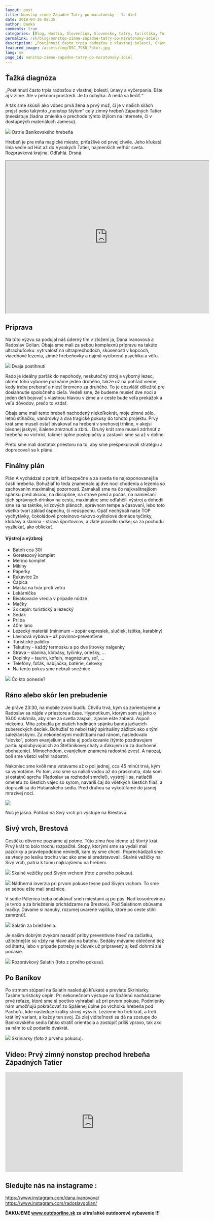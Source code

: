 ```yaml
---
layout: post
title: Nonstop zimné Západné Tatry po maratónsky - 1. diel
date: 2018-04-16 08:35
author: Danka
comments: true
categories: [Blog, Hostia, Slovenčina, Slovensko, tatry, turistika, Turistika, vysoké tatry, západné tatry]
permalink: /sk/blog/nonstop-zimne-zapadne-tatry-po-maratonsky-1diel/
description: „Postihnutí často trpia radosťou z vlastnej bolesti, únavy a vyčerpania. Ešte aj v zime. Ale v peknom prostredí. Je to úchylka. A nedá sa liečiť.“
featured_image: /assets/img/DSC_7988_Fotor.jpg
lang: sk
page_id: nonstop-zimne-zapadne-tatry-po-maratonsky-1diel
---
```

<h2>Ťažká diagnóza</h2>

„Postihnutí často trpia radosťou z vlastnej bolesti, únavy a vyčerpania. Ešte aj v zime. Ale v peknom prostredí. Je to úchylka. A nedá sa liečiť.“

A tak sme skúsili ako vôbec prvá žena a prvý muž, či je v našich silách prejsť pešo takýmto „nonstop štýlom“ celý zimný hrebeň Západných Tatier (neexistuje žiadna zmienka o prechode týmto štýlom na internete, či v dostupných materiáloch Jamesu).

![](/assets/img/DSC_8045_Fotor.jpg)
Ostrie Baníkovského hrebeňa

Hrebeň je pre mňa magické miesto, príťažlivé od prvej chvíle. Jeho kľukatá línia vedie od Hút až do Vysokých Tatier, najmenších veľhôr sveta. Rozprávková krajina. Odľahlá. Drsná.

<iframe src="https://www.google.com/maps/d/u/1/embed?mid=16hc70sS8iiiv5Rr9ZcIS6tUSEXjlUPuZ" width="640" height="480"></iframe>

<h2>Príprava</h2>

Na túto výzvu sa podujal náš úderný tím v zložení ja, Dana Ivanovová a Radoslav Golian. Obaja sme mali za sebou komplexnú prípravu na takúto ultrachuťovku: vytrvalosť na ultraprechodoch, skúsenosti v kopcoch, viacdňové lezenia, zimné hrebeňovky a najmä vycibrenú psychiku a vôľu.

![](/assets/img/IMG_20180328_204830.jpg)
Dvaja postihnutí

Rado je ideálny parťák do nepohody, neskutočný stroj a výborný lezec, okrem toho výborne poznáme jeden druhého, takže už na pohľad vieme, kedy treba preberať a niesť bremeno za druhého. To je obzvlášť dôležité pre dosiahnutie spoločného cieľa. Vedeli sme, že budeme musieť dve noci a jeden deň bojovať s vlastnou hlavou v zime a v ceste bude veľa prekážok a veľa dôvodov, prečo to vzdať.

Obaja sme mali tento hrebeň nachodený niekoľkokrát, moje zimné sólo, letnú stíhačku, vandrovky a dva tragické pokusy do tohoto projektu. Prvý krát sme museli ostať bivakovať na hrebeni v snehovej trhline, v akejsi biednej jaskyni, šialene zmrznutí a zbití... Druhý krát sme museli zdrhnúť z hrebeňa vo víchrici, takmer úplne poslepiačky a zastavili sme sa až v doline.

Preto sme mali dostatok priestoru na to, aby sme prešpekulovali stratégiu a dopracovali sa k plánu.

<h2>Finálny plán</h2>

Plán A vychádzal z priorít, ísť bezpečne a za svetla tie najexponovanejšie časti hrebeňa. Bohužiaľ to teda znamenalo aj dve noci chodenia a lezenia so zachovaním maximálnej pozornosti. Zamakali sme na čo najkvalitnejšom spánku pred akciou, na disciplíne, na strave pred a počas, na namiešaní tých správnych drinkov na cestu, maximálne sme odľahčili výstroj a dohodli sme sa na taktike, krízových plánoch, správnom tempe a časovaní, lebo toto všetko tvorí základ úspechu, či neúspechu.
Opäť nechýbali naše TOP vychytávky, čokoládové proteínovo-tukovo-xylitolové domáce tyčinky, klobásy a slanina - strava športovcov, a zlaté pravidlo radšej sa za pochodu vyzliekať, ako obliekať.

<h4>Výstroj a výzbroj:</h4>

<ul>
 	<li>Batoh cca 30l</li>
 	<li>Goretexový komplet</li>
 	<li>Merino komplet</li>
 	<li>Mikiny</li>
 	<li>Páperky</li>
 	<li>Rukavice 2x</li>
 	<li>Čapica</li>
 	<li>Maska na tvár proti vetru</li>
 	<li>Lekárnička</li>
 	<li>Bivakovacie vrecia v prípade núdze</li>
 	<li>Mačky</li>
 	<li>2x cepín: turistický a lezecký</li>
 	<li>Sedák</li>
 	<li>Prilba</li>
 	<li>40m lano</li>
 	<li>Lezecký materiál (minimum – zopár expresiek, slučiek, istítka, karabíny)</li>
 	<li>Lavínová výbava – už povinno-preventívne</li>
 	<li>Turistické paličky</li>
 	<li>Tekutiny - každý termosku a po dve litrovky nalgenky</li>
 	<li>Strava – slanina, klobásy, tyčinky, oriešky, ...</li>
 	<li>Doplnky – taurín, kofeín, magnézium, soľ, ...</li>
 	<li>Telefóny, foťák, nabíjačka, batérie, čelovky</li>
 	<li>Na tento pokus sme nebrali snežnice</li>
</ul>

![](/assets/img/DSC_7736_Fotor.jpg)
Čo kto ponesie? 

<h2>Ráno alebo skôr len prebudenie</h2>

Je práve 23:30, na mobile zvoní budík. Chvíľu trvá, kým sa zorientujeme a Radoslav sa nájde v priestore a čase. Hypnotikum, ktorým som aj jeho o 16.00 nakŕmila, aby sme za svetla zaspali, zjavne ešte zaberá. Aspoň niekomu. Mňa zobudila po piatich hodinách spánku banda jačiacich zubereckých deciek. Bohužiaľ to nebol taký spirituálny zážitok ako s tými saleziánskymi. Za nekonečnými modlitbami nad ránom, nasledovalo “slovko”, potom evanjelium a ešte aj poďakovanie (týmto pozdravujem partiu spolubývajúcich zo Štefánikovej chaty a ďakujem im za duchovné obohatenie). Mimochodom, evanjelium znamená radostná zvesť. A naozaj, boli sme všetci veľmi radostní.

Nakoniec sme kvôli mne vstávame až o pol jednej, cca 45 minút trvá, kým sa vymotáme. Po tom, ako sme sa naliali vodou až do prasknutia, dala som si ostatnú sprchu (Radoslav sa rozhodol smrdieť), vystrojili sa, natlačili omeletu zo šiestich vajec so syrom, navarili čaj do všetkých šiestich fliaš, a dopravili sa do Hutianskeho sedla. Pred druhou sa vykotúľame do jasnej mrazivej noci.

![](/assets/img/DSC_7976_Fotor.jpg)

Noc je jasná. Pohľad na Sivý vrch pri výstupe na Brestovú. 

<h2>Sivý vrch, Brestová</h2>

Cestičku dôverne poznáme aj potme. Túto zimu ňou ideme už štvrtý krát. Prvý krát to bolo trochu rozpačité. Stopy, ktorými sme sa vydali mali pazúriky a pravdepodobne neviedli, kam by sme chceli. Poprechádzali sme sa vtedy po lesíku trochu viac ako sme si predstavovali. Skalné vežičky na Sivý vrch, patria k tomu najkrajšiemu na hrebeni.

![](/assets/img/DSC_6453.jpg)
Skalné vežičky pod Sivým vrchom (foto z prvého pokusu).

![](/assets/img/DSC_6491_Fotor.jpg)
Nádherná inverzia pri prvom pokuse tesne pod Sivým vrchom. To sme so sebou ešte mali snežnice.

V sedle Pálenica treba očakávať sneh miestami aj po pás. Nad kosodrevinou je tvrdo a za brieždenia prichádzame na Brestovú. Pod Salatínom obúvame mačky. Dávame si nanuky, rozumej uvarené vajíčka, ktoré po ceste stihli zamrznúť.


![](/assets/img/DSC_7988_Fotor.jpg)
Salatín za brieždenia.

Je našim dobrým zvykom nasadiť prilby preventívne hneď na začiatku, užitočnejšie sú vždy na hlave ako na batohu. Sedáky mávame oblečené tiež od štartu, lebo v prípade potreby je človek už pripravený aj keď dohrmí zlé počasie.

![](/assets/img/DSC_6554_Fotor.jpg)
Rozprávkový Salatín (foto z prvého pokusu).

<h2>Po Baníkov</h2>

Po strmom stúpaní na Salatín nasledujú kľukaté a previate Skriniarky. Tasíme turistický cepín. Pri nekonečnom výstupe na Spálenú nachádzame prvé reťaze, ktoré sme si poctivo vyhrabali už pri prvom pokuse. Podmienky nám umožňujú pokračovať zo Spálenej úplne po vrcholku hrebeňa pod Pachoľu, kde nasleduje krátky strmý výšvih. Lezieme ho tretí krát, a tretí krát iný variant, a každý ten svoj. Za zlej viditeľnosti sa dá na zostupe do Baníkovského sedla ľahko stratiť orientácia a zostúpiť príliš vpravo, tak ako sa nám to už podarilo dvakrát.

![](/assets/img/DSC_6607_Fotor.jpg)
Skriniarky (foto z prvého pokusu).

<h2>Video: Prvý zimný nonstop prechod hrebeňa Západných Tatier</h2>

<iframe src="https://www.youtube.com/embed/7C61ObVM_sk" width="560" height="315" frameborder="0" allowfullscreen="allowfullscreen"></iframe>

<h2>Sledujte nás na instagrame :</h2>

<a href="https://www.instagram.com/dana.ivanovova/">https://www.instagram.com/dana.ivanovova/</a>
<a href="https://www.instagram.com/radoslavgolian/">https://www.instagram.com/radoslavgolian/</a>

**ĎAKUJEME www.outdoorline.sk za ultraľahké outdoorové vybavenie !!!**